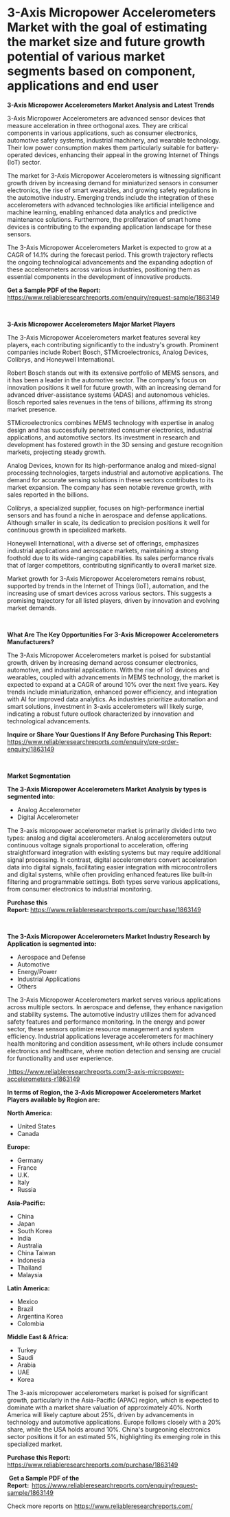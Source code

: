 <p><h1>3-Axis Micropower Accelerometers Market with the goal of estimating the market size and future growth potential of various market segments based on component, applications and end user</h1></p><p><strong>3-Axis Micropower Accelerometers Market Analysis and Latest Trends</strong></p>
<p><p>3-Axis Micropower Accelerometers are advanced sensor devices that measure acceleration in three orthogonal axes. They are critical components in various applications, such as consumer electronics, automotive safety systems, industrial machinery, and wearable technology. Their low power consumption makes them particularly suitable for battery-operated devices, enhancing their appeal in the growing Internet of Things (IoT) sector.</p><p>The market for 3-Axis Micropower Accelerometers is witnessing significant growth driven by increasing demand for miniaturized sensors in consumer electronics, the rise of smart wearables, and growing safety regulations in the automotive industry. Emerging trends include the integration of these accelerometers with advanced technologies like artificial intelligence and machine learning, enabling enhanced data analytics and predictive maintenance solutions. Furthermore, the proliferation of smart home devices is contributing to the expanding application landscape for these sensors.</p><p>The 3-Axis Micropower Accelerometers Market is expected to grow at a CAGR of 14.1% during the forecast period. This growth trajectory reflects the ongoing technological advancements and the expanding adoption of these accelerometers across various industries, positioning them as essential components in the development of innovative products.</p></p>
<p><strong>Get a Sample PDF of the Report:&nbsp;</strong> <a href="https://www.reliableresearchreports.com/enquiry/request-sample/1863149?utm_campaign=3309&utm_medium=2&utm_source=Github&utm_content=ia&utm_term=12042025&utm_id=3-axis-micropower-accelerometers">https://www.reliableresearchreports.com/enquiry/request-sample/1863149</a></p>
<p>&nbsp;</p>
<p><strong>3-Axis Micropower Accelerometers Major Market Players</strong></p>
<p><p>The 3-Axis Micropower Accelerometers market features several key players, each contributing significantly to the industry's growth. Prominent companies include Robert Bosch, STMicroelectronics, Analog Devices, Colibrys, and Honeywell International.</p><p>Robert Bosch stands out with its extensive portfolio of MEMS sensors, and it has been a leader in the automotive sector. The company's focus on innovation positions it well for future growth, with an increasing demand for advanced driver-assistance systems (ADAS) and autonomous vehicles. Bosch reported sales revenues in the tens of billions, affirming its strong market presence.</p><p>STMicroelectronics combines MEMS technology with expertise in analog design and has successfully penetrated consumer electronics, industrial applications, and automotive sectors. Its investment in research and development has fostered growth in the 3D sensing and gesture recognition markets, projecting steady growth.</p><p>Analog Devices, known for its high-performance analog and mixed-signal processing technologies, targets industrial and automotive applications. The demand for accurate sensing solutions in these sectors contributes to its market expansion. The company has seen notable revenue growth, with sales reported in the billions.</p><p>Colibrys, a specialized supplier, focuses on high-performance inertial sensors and has found a niche in aerospace and defense applications. Although smaller in scale, its dedication to precision positions it well for continuous growth in specialized markets.</p><p>Honeywell International, with a diverse set of offerings, emphasizes industrial applications and aerospace markets, maintaining a strong foothold due to its wide-ranging capabilities. Its sales performance rivals that of larger competitors, contributing significantly to overall market size.</p><p>Market growth for 3-Axis Micropower Accelerometers remains robust, supported by trends in the Internet of Things (IoT), automation, and the increasing use of smart devices across various sectors. This suggests a promising trajectory for all listed players, driven by innovation and evolving market demands.</p></p>
<p>&nbsp;</p>
<p><strong>What Are The Key Opportunities For 3-Axis Micropower Accelerometers Manufacturers?</strong></p>
<p><p>The 3-Axis Micropower Accelerometers market is poised for substantial growth, driven by increasing demand across consumer electronics, automotive, and industrial applications. With the rise of IoT devices and wearables, coupled with advancements in MEMS technology, the market is expected to expand at a CAGR of around 10% over the next five years. Key trends include miniaturization, enhanced power efficiency, and integration with AI for improved data analytics. As industries prioritize automation and smart solutions, investment in 3-axis accelerometers will likely surge, indicating a robust future outlook characterized by innovation and technological advancements.</p></p>
<p><strong>Inquire or Share Your Questions If Any Before Purchasing This Report:</strong> <a href="https://www.reliableresearchreports.com/enquiry/pre-order-enquiry/1863149?utm_campaign=3309&utm_medium=2&utm_source=Github&utm_content=ia&utm_term=12042025&utm_id=3-axis-micropower-accelerometers">https://www.reliableresearchreports.com/enquiry/pre-order-enquiry/1863149</a></p>
<p>&nbsp;</p>
<p><strong>Market Segmentation</strong></p>
<p><strong>The 3-Axis Micropower Accelerometers Market Analysis by types is segmented into:</strong></p>
<p><ul><li>Analog Accelerometer</li><li>Digital Accelerometer</li></ul></p>
<p><p>The 3-axis micropower accelerometer market is primarily divided into two types: analog and digital accelerometers. Analog accelerometers output continuous voltage signals proportional to acceleration, offering straightforward integration with existing systems but may require additional signal processing. In contrast, digital accelerometers convert acceleration data into digital signals, facilitating easier integration with microcontrollers and digital systems, while often providing enhanced features like built-in filtering and programmable settings. Both types serve various applications, from consumer electronics to industrial monitoring.</p></p>
<p><strong>Purchase this Report:&nbsp;</strong><a href="https://www.reliableresearchreports.com/purchase/1863149?utm_campaign=3309&utm_medium=2&utm_source=Github&utm_content=ia&utm_term=12042025&utm_id=3-axis-micropower-accelerometers">https://www.reliableresearchreports.com/purchase/1863149</a></p>
<p>&nbsp;</p>
<p><strong>The 3-Axis Micropower Accelerometers Market Industry Research by Application is segmented into:</strong></p>
<p><ul><li>Aerospace and Defense</li><li>Automotive</li><li>Energy/Power</li><li>Industrial Applications</li><li>Others</li></ul></p>
<p><p>The 3-Axis Micropower Accelerometers market serves various applications across multiple sectors. In aerospace and defense, they enhance navigation and stability systems. The automotive industry utilizes them for advanced safety features and performance monitoring. In the energy and power sector, these sensors optimize resource management and system efficiency. Industrial applications leverage accelerometers for machinery health monitoring and condition assessment, while others include consumer electronics and healthcare, where motion detection and sensing are crucial for functionality and user experience.</p></p>
<p><a href="https://www.reliableresearchreports.com/3-axis-micropower-accelerometers-r1863149?utm_campaign=3309&utm_medium=2&utm_source=Github&utm_content=ia&utm_term=12042025&utm_id=3-axis-micropower-accelerometers">&nbsp;https://www.reliableresearchreports.com/3-axis-micropower-accelerometers-r1863149</a></p>
<p><strong>In terms of Region, the 3-Axis Micropower Accelerometers Market Players available by Region are:</strong></p>
<p>
    <p> <strong> North America: </strong>
        <ul>
            <li>United States</li>
            <li>Canada</li>
        </ul>
        </p> 
    <p> <strong> Europe: </strong>
        <ul>
            <li>Germany</li>
            <li>France</li>
            <li>U.K.</li>
            <li>Italy</li>
            <li>Russia</li>
        </ul>
        </p> 
    <p> <strong> Asia-Pacific: </strong>
        <ul>
            <li>China</li>
            <li>Japan</li>
            <li>South Korea</li>
            <li>India</li>
            <li>Australia</li>
            <li>China Taiwan</li>
            <li>Indonesia</li>
            <li>Thailand</li>
            <li>Malaysia</li>
        </ul>
        </p> 
    <p> <strong> Latin America: </strong>
        <ul>
            <li>Mexico</li>
            <li>Brazil</li>
            <li>Argentina Korea</li>
            <li>Colombia</li>
        </ul>
        </p> 
    <p> <strong> Middle East & Africa: </strong>
        <ul>
            <li>Turkey</li>
            <li>Saudi</li>
            <li>Arabia</li>
            <li>UAE</li>
            <li>Korea</li>
        </ul>
    </p>
    </p>
<p><p>The 3-axis micropower accelerometers market is poised for significant growth, particularly in the Asia-Pacific (APAC) region, which is expected to dominate with a market share valuation of approximately 40%. North America will likely capture about 25%, driven by advancements in technology and automotive applications. Europe follows closely with a 20% share, while the USA holds around 10%. China's burgeoning electronics sector positions it for an estimated 5%, highlighting its emerging role in this specialized market.</p></p>
<p><strong>Purchase this Report: </strong><a href="https://www.reliableresearchreports.com/purchase/1863149?utm_campaign=3309&utm_medium=2&utm_source=Github&utm_content=ia&utm_term=12042025&utm_id=3-axis-micropower-accelerometers">https://www.reliableresearchreports.com/purchase/1863149</a></p>
<p>&nbsp;<strong>Get a Sample PDF of the Report:&nbsp;&nbsp;</strong><a href="https://www.reliableresearchreports.com/enquiry/request-sample/1863149?utm_campaign=3309&utm_medium=2&utm_source=Github&utm_content=ia&utm_term=12042025&utm_id=3-axis-micropower-accelerometers">https://www.reliableresearchreports.com/enquiry/request-sample/1863149</a></p>
<p><strong></strong></p>
<p>Check more reports on <a href="https://www.reliableresearchreports.com/?utm_campaign=3309&utm_medium=2&utm_source=Github&utm_content=ia&utm_term=12042025&utm_id=3-axis-micropower-accelerometers">https://www.reliableresearchreports.com/</a></p>